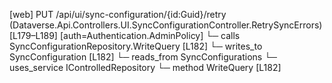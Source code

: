 [web] PUT /api/ui/sync-configuration/{id:Guid}/retry  (Dataverse.Api.Controllers.UI.SyncConfigurationController.RetrySyncErrors)  [L179–L189] [auth=Authentication.AdminPolicy]
  └─ calls SyncConfigurationRepository.WriteQuery [L182]
  └─ writes_to SyncConfiguration [L182]
    └─ reads_from SyncConfigurations
  └─ uses_service IControlledRepository<SyncConfiguration>
    └─ method WriteQuery [L182]

